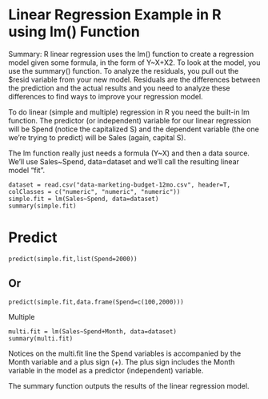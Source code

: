 # Linear Regression Example in R using lm() Function


Summary: R linear regression uses the lm() function to create a regression model given some formula, in the form of Y~X+X2.  To look at the model, you use the summary() function.  To analyze the residuals, you pull out the $resid variable from your new model.  Residuals are the differences between the prediction and the actual results and you need to analyze these differences to find ways to improve your regression model.

To do linear (simple and multiple) regression in R you need the built-in lm function.
The predictor (or independent) variable for our linear regression will be Spend (notice the capitalized S) and the dependent variable (the one we’re trying to predict) will be Sales (again, capital S).

The lm function really just needs a formula (Y~X) and then a data source.  We’ll use Sales~Spend, data=dataset and we’ll call the resulting linear model “fit”.
```
dataset = read.csv("data-marketing-budget-12mo.csv", header=T,
colClasses = c("numeric", "numeric", "numeric"))
simple.fit = lm(Sales~Spend, data=dataset)
summary(simple.fit)
```
# Predict
```
predict(simple.fit,list(Spend=2000))
```
## Or
```
predict(simple.fit,data.frame(Spend=c(100,2000)))
```
Multiple
```
multi.fit = lm(Sales~Spend+Month, data=dataset)
summary(multi.fit)
```
Notices on the multi.fit line the Spend variables is accompanied by the Month variable and a plus sign (+).  The plus sign includes the Month variable in the model as a predictor (independent) variable.

The summary function outputs the results of the linear regression model.
